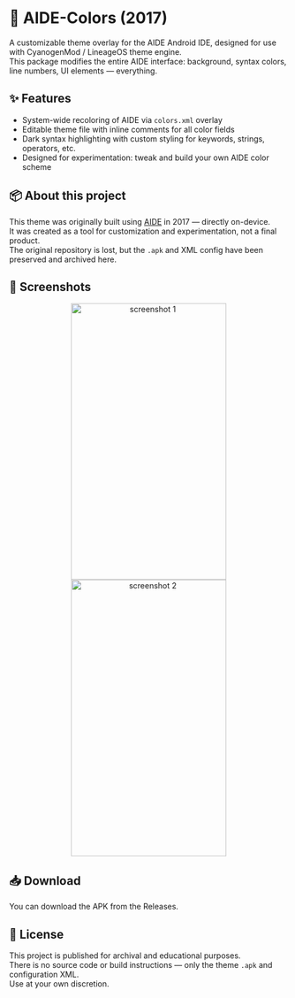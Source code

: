 # 🎨 AIDE-Colors (2017)

A customizable theme overlay for the AIDE Android IDE, designed for use with CyanogenMod / LineageOS theme engine.  
This package modifies the entire AIDE interface: background, syntax colors, line numbers, UI elements — everything.

## ✨ Features

- System-wide recoloring of AIDE via `colors.xml` overlay  
- Editable theme file with inline comments for all color fields  
- Dark syntax highlighting with custom styling for keywords, strings, operators, etc.  
- Designed for experimentation: tweak and build your own AIDE color scheme  

## 📦 About this project

This theme was originally built using [AIDE](https://www.android-ide.com/) in 2017 — directly on-device.  
It was created as a tool for customization and experimentation, not a final product.  
The original repository is lost, but the `.apk` and XML config have been preserved and archived here.

## 📸 Screenshots

<p align="center">
  <img width="281" height="500" alt="screenshot 1" src="https://github.com/user-attachments/assets/007e8333-3ab7-4237-ac4e-1277a0028c7a" />
  <img width="281" height="500" alt="screenshot 2" src="https://github.com/user-attachments/assets/bf7b0a65-2f65-45d1-8204-6daa2c626b4d" />
</p>

## 📥 Download

You can download the APK from the Releases.

## 🛑 License

This project is published for archival and educational purposes.  
There is no source code or build instructions — only the theme `.apk` and configuration XML.  
Use at your own discretion.
